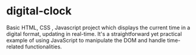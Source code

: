 # digital-clock
Basic HTML, CSS , Javascript project which displays the current time in a digital format, updating in real-time. It's a straightforward yet practical example of using JavaScript to manipulate the DOM and handle time-related functionalities.
